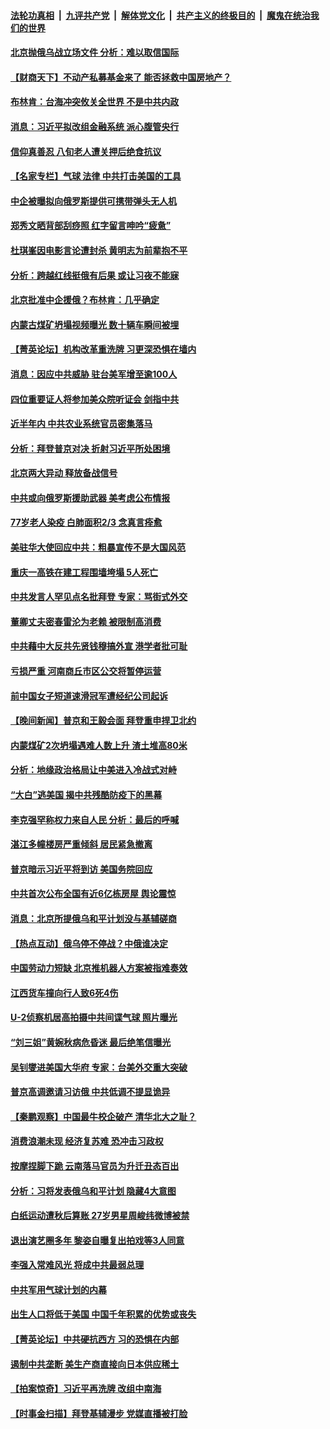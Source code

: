 ####  [法轮功真相](../../../../basic/blob/master/README.md?t=02241212) &nbsp;|&nbsp; [九评共产党](../../../../9ping.md/blob/master/README.md?t=02241212) &nbsp;|&nbsp; [解体党文化](../../../../jtdwh.md/blob/master/README.md?t=02241212)  &nbsp;|&nbsp; [共产主义的终极目的](../../../../gczydzjmd.md/blob/master/README.md?t=02241212) &nbsp;|&nbsp; [魔鬼在统治我们的世界](../../../../mgztzwmdsj.md/blob/master/README.md?t=02241212) 

#### [北京抛俄乌战立场文件 分析：难以取信国际](../pages/nsc413/n13936899.md?t=02241212) 

#### [【财商天下】不动产私募基金来了 能否拯救中国房地产？](../pages/nsc413/n13936928.md?t=02241212) 

#### [布林肯：台海冲突攸关全世界 不是中共内政](../pages/nsc413/n13936846.md?t=02241212) 

#### [消息：习近平拟改组金融系统 派心腹管央行](../pages/nsc413/n13936800.md?t=02241212) 

#### [信仰真善忍 八旬老人遭关押后绝食抗议](../pages/nsc413/n13935787.md?t=02241212) 

#### [【名家专栏】气球 法律 中共打击美国的工具](../pages/nsc413/n13936557.md?t=02241212) 

#### [中企被曝拟向俄罗斯提供可携带弹头无人机](../pages/nsc413/n13936825.md?t=02241212) 

#### [郑秀文晒背部刮痧照 红字留言呻吟“疲惫”](../pages/nsc413/n13936801.md?t=02241212) 

#### [杜琪峯因电影言论遭封杀 黄明志为前辈抱不平](../pages/nsc413/n13936731.md?t=02241212) 

#### [分析：跨越红线挺俄有后果 或让习夜不能寐](../pages/nsc413/n13936696.md?t=02241212) 

#### [北京批准中企援俄？布林肯：几乎确定](../pages/nsc413/n13936809.md?t=02241212) 

#### [内蒙古煤矿坍塌视频曝光 数十辆车瞬间被埋](../pages/nsc413/n13936710.md?t=02241212) 

#### [【菁英论坛】机构改革重洗牌 习更深恐惧在墙内](../pages/nsc413/n13936676.md?t=02241212) 

#### [消息：因应中共威胁 驻台美军增至逾100人](../pages/nsc413/n13936714.md?t=02241212) 

#### [四位重要证人将参加美众院听证会 剑指中共](../pages/nsc413/n13936681.md?t=02241212) 

#### [近半年内 中共农业系统官员密集落马](../pages/nsc413/n13936619.md?t=02241212) 

#### [分析：拜登普京对决 折射习近平所处困境](../pages/nsc413/n13936667.md?t=02241212) 

#### [北京两大异动 释放备战信号](../pages/nsc413/n13936738.md?t=02241212) 

#### [中共或向俄罗斯援助武器 美考虑公布情报](../pages/nsc413/n13936461.md?t=02241212) 

#### [77岁老人染疫 白肺面积2/3 念真言痊愈](../pages/nsc413/n13936387.md?t=02241212) 

#### [美驻华大使回应中共：粗暴宣传不是大国风范](../pages/nsc413/n13936664.md?t=02241212) 

#### [重庆一高铁在建工程围墙垮塌 5人死亡](../pages/nsc413/n13936600.md?t=02241212) 

#### [中共发言人罕见点名批拜登 专家：骂街式外交](../pages/nsc413/n13936364.md?t=02241212) 

#### [董卿丈夫密春雷沦为老赖 被限制高消费](../pages/nsc413/n13936393.md?t=02241212) 

#### [中共藉中大反共先贤钱穆搞外宣 港学者批可耻](../pages/nsc413/n13936500.md?t=02241212) 

#### [亏损严重 河南商丘市区公交将暂停运营](../pages/nsc413/n13936347.md?t=02241212) 

#### [前中国女子短道速滑冠军遭经纪公司起诉](../pages/nsc413/n13936331.md?t=02241212) 


#### [【晚间新闻】普京和王毅会面 拜登重申捍卫北约](../pages/nsc413/n13936355.md?t=02241212) 


#### [内蒙煤矿2次坍塌遇难人数上升 渣土堆高80米](../pages/nsc413/n13936131.md?t=02241212) 


#### [分析：地缘政治格局让中美进入冷战式对峙](../pages/nsc413/n13936132.md?t=02241212) 

#### [“大白”逃美国 揭中共残酷防疫下的黑幕](../pages/nsc413/n13936151.md?t=02241212) 

#### [李克强罕称权力来自人民 分析：最后的呼喊](../pages/nsc413/n13936222.md?t=02241212) 

#### [湛江多幢楼房严重倾斜 居民紧急撤离](../pages/nsc413/n13936196.md?t=02241212) 

#### [普京暗示习近平将到访 美国务院回应](../pages/nsc413/n13936087.md?t=02241212) 


#### [中共首次公布全国有近6亿栋房屋 舆论震惊](../pages/nsc413/n13935889.md?t=02241212) 

#### [消息：北京所提俄乌和平计划没与基辅磋商](../pages/nsc413/n13936034.md?t=02241212) 

#### [【热点互动】俄乌停不停战？中俄谁决定](../pages/nsc413/n13935934.md?t=02241212) 

#### [中国劳动力短缺 北京推机器人方案被指难奏效](../pages/nsc413/n13935400.md?t=02241212) 

#### [江西货车撞向行人致6死4伤](../pages/nsc413/n13936109.md?t=02241212) 

#### [U-2侦察机居高拍摄中共间谍气球 照片曝光](../pages/nsc413/n13935986.md?t=02241212) 

#### [“刘三姐”黄婉秋病危昏迷 最后绝笔信曝光](../pages/nsc413/n13935998.md?t=02241212) 

#### [吴钊燮进美国大华府 专家：台美外交重大突破](../pages/nsc413/n13935490.md?t=02241212) 

#### [普京高调邀请习访俄 中共低调不提显诡异](../pages/nsc413/n13935796.md?t=02241212) 

#### [【秦鹏观察】中国最牛校企破产 清华北大之耻？](../pages/nsc413/n13935966.md?t=02241212) 

#### [消费浪潮未现 经济复苏难 恐冲击习政权](../pages/nsc413/n13935209.md?t=02241212) 

#### [按摩捏脚下跪 云南落马官员为升迁丑态百出](../pages/nsc413/n13935958.md?t=02241212) 

#### [分析：习将发表俄乌和平计划 隐藏4大意图](../pages/nsc413/n13935879.md?t=02241212) 

#### [白纸运动遭秋后算账 27岁男星周峻纬微博被禁](../pages/nsc413/n13935855.md?t=02241212) 

#### [退出演艺圈多年 黎姿自曝复出拍戏等3人同意](../pages/nsc413/n13935910.md?t=02241212) 

#### [李强入常难风光 将成中共最弱总理](../pages/nsc413/n13935896.md?t=02241212) 

#### [中共军用气球计划的内幕](../pages/nsc413/n13935682.md?t=02241212) 

#### [出生人口将低于美国 中国千年积累的优势或丧失](../pages/nsc413/n13935340.md?t=02241212) 

#### [【菁英论坛】中共硬抗西方 习的恐惧在内部](../pages/nsc413/n13935884.md?t=02241212) 

#### [遏制中共垄断 美生产商直接向日本供应稀土](../pages/nsc413/n13935770.md?t=02241212) 

#### [【拍案惊奇】习近平再洗牌 改组中南海](../pages/nsc413/n13935760.md?t=02241212) 

#### [【时事金扫描】拜登基辅漫步 党媒直播被打脸](../pages/nsc413/n13935661.md?t=02241212) 

